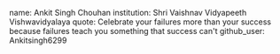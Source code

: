 name: Ankit Singh Chouhan
institution: Shri Vaishnav Vidyapeeth Vishwavidyalaya
quote: Celebrate your failures more than your success because failures teach you something that success can't
github_user: Ankitsingh6299
